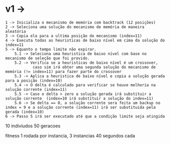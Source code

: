 # v1 ->
	1 -> Inicializa o mecanismo de memória com backtrack (12 posições)
	2 -> Seleciona uma solução do mecanismo de memória de maneira aleatória
	3 -> Copia ela para a ultima posição do mecanismo (index=11)
	4 -> Executa todas as heuristicas de baixo nível em cima da solução do index=11
	5 -> Equanto o tempo limite não expirar.
		5.1 -> Seleciona uma heuristica de baixo nível com base no mecanismo de seleção que foi provido.
		5.2 -> Verifica se a heuristicas de baixo nível é um crossover, 
				caso sim irá obter uma segunda solução do mecanismo de memória (!= index=11) para fazer parte do crossover
		5.3 -> Aplica a heuristica de baixo nível e copia a solução gerada para a posição (index=10)
		5.4 -> O delta é calculado para verificar se houve melhoria na solução corrente (index=11)
		5.5 -> Caso o delta > zero a solução gerada irá substituir a solução corrente  (index=10 irá substituir a solução do index=11)
		5.6 -> Se delta == 0, a solução corrente sera feita um backup no index = 9 e a solução corrente (index=11) irá ser substituida pela gerada (index=10)
	6 -> Passo 5 irá ser executado até que a condição limite seja atingida
		
	
	  
	  

10 indiviudos
50 geracoes

fitness
1 rodada por instancia, 3 instancias 40 segundos cada


